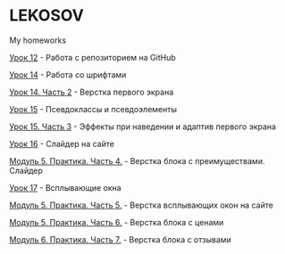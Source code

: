 # LEKOSOV
My homeworks

[Урок 12](https://lekosov.github.io/lesson_12/ "Моя готовая домашка") - Работа с репозиторием на GitHub

[Урок 14](https://lekosov.github.io/github/lesson_14/ "Моя готовая домашка") - Работа со шрифтами

[Урок 14. Часть 2](https://lekosov.github.io/lesson_14/ "Моя готовая домашка") - Верстка первого экрана

[Урок 15](https://lekosov.github.io/lesson_15/ "Моя готовая домашка") - Псевдоклассы и псевдоэлементы

[Урок 15. Часть 3](https://lekosov.github.io/lesson_15-2/ "Моя готовая домашка") - Эффекты при наведении и адаптив первого экрана

[Урок 16](https://lekosov.github.io/lesson_16/ "Моя готовая домашка") - Слайдер на сайте

[Модуль 5. Практика. Часть 4.](https://lekosov.github.io/lesson_16_2/ "Моя готовая домашка") - Верстка блока с преимуществами. Слайдер

[Урок 17](https://lekosov.github.io/lesson_17/ "Моя готовая домашка") - Всплывающие окна

[Модуль 5. Практика. Часть 5.](https://lekosov.github.io/lesson_17_2/src/ "Моя готовая домашка") - Верстка всплывающих окон на сайте

[Модуль 5. Практика. Часть 6.](https://lekosov.github.io/lesson_18_2/ "Моя готовая домашка") - Верстка блока с ценами

[Модуль 6. Практика. Часть 7.](https://lekosov.github.io/lesson_modul6/ "Моя готовая домашка") - Верстка блока с отзывами
